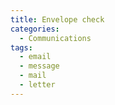 ```yaml
---
title: Envelope check
categories:
  - Communications
tags:
  - email
  - message
  - mail
  - letter
---
```

